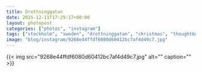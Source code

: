 ```yaml
---
title: Drottninggatan
date: 2015-12-11T17:29:17+00:00
layout: photopost
categories: ["photos", "instagram"]
tags: ["stockholm", "sweden", "drottninggatan", "christmas", "thoughtbot", "night"]
image: "blog/instagram/9268e44ffdf6080d60412bc7af4d49c7.jpg"
---
```


{{< img src="9268e44ffdf6080d60412bc7af4d49c7.jpg" alt="" caption="" >}}



